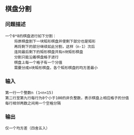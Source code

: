 ## 棋盘分割
### 问题描述
    一个8*8的棋盘进行如下分割：
        将原棋盘割下一块矩形棋盘并使剩下部分也是矩形
        再将剩下的部分继续如此分割，这样（n-1）次后
        连同最后剩下的矩形棋盘共有n块矩形棋盘
        分割只能沿着棋盘格子进行
        棋盘上每一个格子有一个分值
        需要分成n块矩形棋盘，各个矩形棋盘的均方差最小
        
 ### 输入
    第一行一个整数n (1<n<15)
    第二行至第九行每行为8个小于100的非负整数，表示棋盘上相应格子的分值
    每行相邻两数之间用一个空格分隔
 
 ### 输出
    仅一个均方差（四舍五入）
